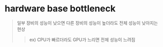 # hardware base bottleneck

> 일부 장비의 성능이 낮으면 다른 장비의 성능이 높더라도 전체 성능이 낮아지는 현상
>
> > ex) CPU가 빠르더라도 GPU가 느리면 전체 성능이 느려짐
